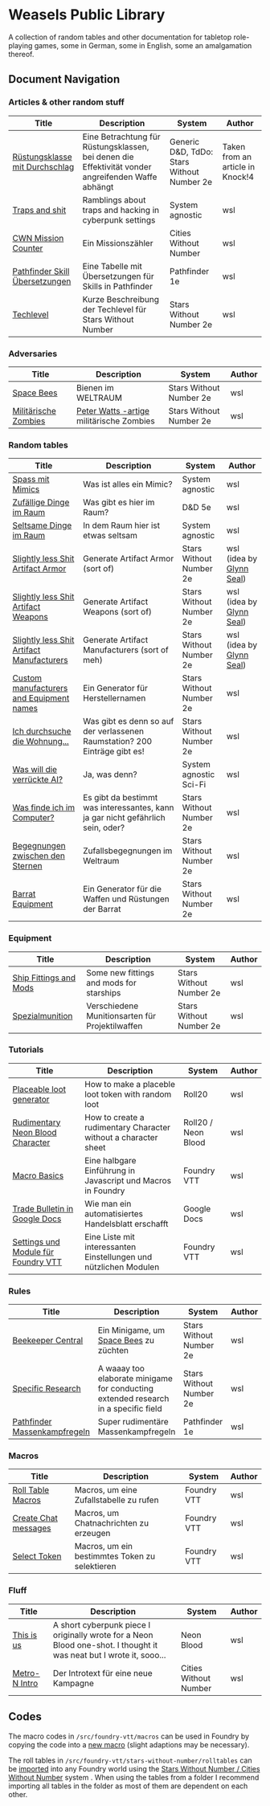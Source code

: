 # Weasels Public Library

A collection of random tables and other documentation for tabletop role-playing games, some in German, some in English, some an amalgamation thereof.

## Document Navigation

### Articles & other random stuff

|Title|Description|System|Author|
|---|---|---|---|
|[Rüstungsklasse mit Durchschlag](./docs/General/alternate-armor.md)|Eine Betrachtung für Rüstungsklassen, bei denen die Effektivität vonder angreifenden Waffe abhängt|Generic D&D, TdDo: Stars Without Number 2e|Taken from an article in Knock!4|
|[Traps and shit](./docs/General/traps-and-shit.md)|Ramblings about traps and hacking in cyberpunk settings|System agnostic|wsl|
|[CWN Mission Counter](./docs/XWithoutNumber/CitiesWithoutNumber/Mission-Counter.md)|Ein Missionszähler|Cities Without Number|wsl|
|[Pathfinder Skill Übersetzungen](./docs/Pathfinder/Pathfinder-Skills-Deutsch-Englisch.md)|Eine Tabelle mit Übersetzungen für Skills in Pathfinder|Pathfinder 1e|wsl|
|[Techlevel](./docs/XWithoutNumber/StarsWithoutNumber/Equipment/Techlevel-Descriptions.md)|Kurze Beschreibung der Techlevel für Stars Without Number|Stars Without Number 2e|wsl|

### Adversaries

|Title|Description|System|Author|
|---|---|---|---|
|[Space Bees](./docs/XWithoutNumber/StarsWithoutNumber/Adversaries/space-bees.md)|Bienen im WELTRAUM|Stars Without Number 2e|wsl|
|[Militärische Zombies](./docs/XWithoutNumber/StarsWithoutNumber/Adversaries/military-zombies.md)|[Peter Watts -artige](https://rifters.com/echopraxia/recruiter.htm) militärische Zombies|Stars Without Number 2e|wsl|

### Random tables

|Title|Description|System|Author|
|---|---|---|---|
|[Spass mit Mimics](./docs/General/fun-with-mimics.md)|Was ist alles ein Mimic?|System agnostic|wsl|
|[Zufällige Dinge im Raum](./docs/General/some-loot.md)|Was gibt es hier im Raum?|D&D 5e|wsl|
|[Seltsame Dinge im Raum](./docs/General/some-weirdness.md)|In dem Raum hier ist etwas seltsam|System agnostic|wsl|
|[Slightly less Shit Artifact Armor](./docs/XWithoutNumber/StarsWithoutNumber/Equipment/Slightly-Less-Shit-Artifact-Armour.md)|Generate Artifact Armor (sort of)|Stars Without Number 2e|wsl (idea by [Glynn Seal](https://monkeyblooddesign.co.uk/))|
|[Slightly less Shit Artifact Weapons](./docs/XWithoutNumber/StarsWithoutNumber/Equipment/Slightly-Less-Shit-Artifact-Weapons.md)|Generate Artifact Weapons (sort of)|Stars Without Number 2e|wsl (idea by [Glynn Seal](https://monkeyblooddesign.co.uk/))|
|[Slightly less Shit Artifact Manufacturers](./docs/XWithoutNumber/StarsWithoutNumber/Equipment/Slightly-Less-Shit-Artifact-Manufacturers.md)|Generate Artifact Manufacturers (sort of meh)|Stars Without Number 2e|wsl (idea by [Glynn Seal](https://monkeyblooddesign.co.uk/))|
|[Custom manufacturers and Equipment names](./docs/XWithoutNumber/StarsWithoutNumber/RandomTables/Custom-Manufacturer-and-Equipment-Names.md)|Ein Generator für Herstellernamen|Stars Without Number 2e|wsl|
|[Ich durchsuche die Wohnung...](./docs/XWithoutNumber/StarsWithoutNumber/RandomTables/Ich-durchsuche-die-Wohnung.md)|Was gibt es denn so auf der verlassenen Raumstation? 200 Einträge gibt es!|Stars Without Number 2e|wsl|
|[Was will die verrückte AI?](./docs/XWithoutNumber/StarsWithoutNumber/RandomTables/Was-will-die-AI.md)|Ja, was denn?|System agnostic Sci-Fi|wsl|
|[Was finde ich im Computer?](./docs/XWithoutNumber/StarsWithoutNumber/RandomTables/Im-Computer-finde-ich.md)|Es gibt da bestimmt was interessantes, kann ja gar nicht gefährlich sein, oder?|Stars Without Number 2e|wsl|
|[Begegnungen zwischen den Sternen](./docs/XWithoutNumber/StarsWithoutNumber/RandomTables/Zufallsbegegnungen-zwischen-den-Sternen.md)|Zufallsbegegnungen im Weltraum|Stars Without Number 2e|wsl|
|[Barrat Equipment](./docs/XWithoutNumber/StarsWithoutNumber/RandomTables/Barrat-Equipment.md)|Ein Generator für die Waffen und Rüstungen der Barrat|Stars Without Number 2e|wsl|

### Equipment

|Title|Description|System|Author|
|---|---|---|---|
|[Ship Fittings and Mods](./docs/XWithoutNumber/StarsWithoutNumber/Equipment/New-Ship-Fittings-and-Mods.md)|Some new fittings and mods for starships|Stars Without Number 2e|wsl|
|[Spezialmunition](./docs/XWithoutNumber/StarsWithoutNumber/Equipment/Spezialmunition.md)|Verschiedene Munitionsarten für Projektilwaffen|Stars Without Number 2e|wsl|

### Tutorials

|Title|Description|System|Author|
|---|---|---|---|
|[Placeable loot generator](./docs/VTT/Tutorials/Creating-a-random-loot-generator-with-placable-containers-in-Roll20.md)|How to make a placeble loot token with random loot|Roll20|wsl|
|[Rudimentary Neon Blood Character](./docs/VTT/Tutorials/Setting-up-a-rudimentary-character-for-Neon-Blood-in-Roll20.md)|How to create a rudimentary Character without a character sheet|Roll20 / Neon Blood|wsl|
|[Macro Basics](./docs/VTT/Tutorials/Macro-Basics.md)|Eine halbgare Einführung in Javascript und Macros in Foundry|Foundry VTT|wsl|
|[Trade Bulletin in Google Docs](./docs/VTT/Tutorials/Trade-Bulletin.md)|Wie man ein automatisiertes Handelsblatt erschafft|Google Docs|wsl|
|[Settings und Module für Foundry VTT](./docs/VTT/Foundry-VTT-Settings-und-Modules.md)|Eine Liste mit interessanten Einstellungen und nützlichen Modulen|Foundry VTT|wsl|

### Rules

|Title|Description|System|Author|
|---|---|---|---|
|[Beekeeper Central](./docs/XWithoutNumber/StarsWithoutNumber/Rules/Beekeeper-Central.md)|Ein Minigame, um [Space Bees](./docs/XWithoutNumber/StarsWithoutNumber/Adversaries/space-bees.md) zu züchten|Stars Without Number 2e|wsl|
|[Specific Research](./docs/XWithoutNumber/StarsWithoutNumber/Rules/Specific-Research-Minigame.md)|A waaay too elaborate minigame for conducting extended research in a specific field|Stars Without Number 2e|wsl|
|[Pathfinder Massenkampfregeln](./docs/Pathfinder/Massenkampfregeln-Pathfinder-VTT.md)|Super rudimentäre Massenkampfregeln|Pathfinder 1e|wsl|

### Macros

|Title|Description|System|Author|
|---|---|---|---|
|[Roll Table Macros](./docs/VTT/Macros/Call-random-table.md)|Macros, um eine Zufallstabelle zu rufen|Foundry VTT|wsl|
|[Create Chat messages](./docs/VTT/Macros/Create-Chat-Message.md)|Macros, um Chatnachrichten zu erzeugen|Foundry VTT|wsl|
|[Select Token](./docs/VTT/Macros/Select-Specific-Token.md)|Macros, um ein bestimmtes Token zu selektieren|Foundry VTT|wsl|

### Fluff

|Title|Description|System|Author|
|---|---|---|---|
|[This is us](./docs/Fluff/this-is-us.md)|A short cyberpunk piece I originally wrote for a Neon Blood one-shot. I thought it was neat but I wrote it, sooo...|Neon Blood|wsl|
|[Metro-N Intro](./docs/Fluff/metro-n-Intro.md)|Der Introtext für eine neue Kampagne|Cities Without Number|wsl|

## Codes

The macro codes in `/src/foundry-vtt/macros` can be used in Foundry by copying the code into a [new macro](https://foundryvtt.com/article/macros/) (slight adaptions may be necessary).

The roll tables in `/src/foundry-vtt/stars-without-number/rolltables` can be [imported](https://foundryvtt.com/article/roll-tables/) into any Foundry world using the [Stars Without Number / Cities Without Number](https://foundryvtt.com/packages/swnr) system . When using the tables from a folder I recommend importing all tables in the folder as most of them are dependent on each other.
